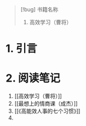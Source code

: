> [!bug] 书籍名称
> 1. 高效学习（曹将）

# 1. 引言


# 2. 阅读笔记
1. [[高效学习（曹将）]]
2. [[最想上的情商课（成杰）]]
3. [[《高能效人事的七个习惯》]]
4. 